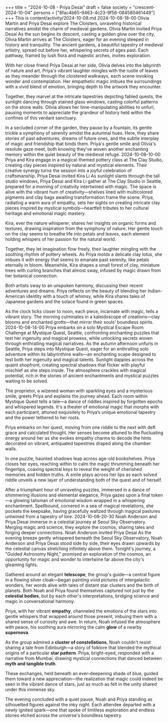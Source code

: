 +++
title = "2024-10-08 - Priya Desai"
draft = false
society = "crescent-2024-10-04"
persons = ["8fac4b65-9463-4c23-9f56-084580461449"]
+++
This is content/activity/2024-10-08.md
2024-10-08-18-00
Olivia Martin and Priya Desai explore The Cloisters, unraveling historical narratives amidst the charm of medieval gardens.
Olivia Martin invited Priya Desai
As the sun begins its descent, casting a golden glow over the city, Olivia Martin arrives at The Cloisters, eager for an evening steeped in history and tranquility. The ancient gardens, a beautiful tapestry of medieval artistry, spread out before her, whispering secrets of ages past. Each pathway, framed by lush flora and majestic arches, invites exploration.

With her close friend Priya Desai at her side, Olivia delves into the labyrinth of nature and art. Priya's vibrant laughter mingles with the rustle of leaves as they meander through the cloistered walkways, each scene invoking wonder and contemplation. Her empathetic magic imbues the surroundings with a vivid blend of emotion, bringing depth to the artwork they encounter.

Together, they marvel at the intricate tapestries depicting fabled quests, the sunlight dancing through stained glass windows, casting colorful patterns on the stone walls. Olivia allows her time-manipulating abilities to unfurl, pausing moments to appreciate the grandeur of history held within the confines of this verdant sanctuary.

In a secluded corner of the garden, they pause by a fountain, its gentle trickle a symphony of serenity amidst the autumnal hues. Here, they share stories of past adventures, dreams of future ones, and the subtle interplay of magic and friendship that binds them. Priya's gentle smile and Olivia's resolute gaze meet, both knowing they've woven another enchanting memory within the quiet beauty of the medieval refuge.
2024-10-08-10-00
Priya and Kira engage in a magical-themed pottery class at The Clay Studio, creating clay pieces inspired by natural and mystical elements. Their creative synergy turns the session into a joyful celebration of craftsmanship.
Priya Desai invited Kira Li
As sunlight slants through the tall studio windows, Priya Desai and Kira Li gather at The Clay Studio in Seattle, prepared for a morning of creativity intertwined with magic. The space is alive with the vibrant hum of creativity—shelves lined with multicolored pigments and clay bags awaiting transformation frame the scene. Priya, radiating a warm aura of empathy, sets her sights on creating intricate clay pieces inspired by mystical symbols—heartfelt tributes to her cultural heritage and emotional magic mastery.

Kira, ever the nature whisperer, shares her insights on organic forms and textures, drawing inspiration from the symphony of nature. Her gentle touch on the clay seems to breathe life into petals and leaves, each element holding whispers of her passion for the natural world.

Together, they let imagination flow freely, their laughter mingling with the soothing rhythm of pottery wheels. As Priya molds a delicate clay lotus, she imbues it with energy that seems to emanate past serenity, like petals eternally in bloom. Meanwhile, Kira shapes a small forest of clay, miniature trees with curling branches that almost sway, infused by magic drawn from her botanical connection.

Both artists sway to an unspoken harmony, discussing their recent adventures and dreams. Priya reflects on the beauty of blending her Indian-American identity with a touch of whimsy, while Kira shares tales of Japanese gardens and the solace found in green spaces.

As the clock ticks closer to noon, each piece, incarnate with magic, tells a vibrant story. The morning culminates in a kaleidoscope of creations—clay blooms and enchanted grotts—that mirror their souls’ boundless spirits.
2024-10-08-14-00
Priya embarks on a solo Mystical Escape Room Challenge at Mystique Quest, Seattle, confronting enchanting puzzles that test her ingenuity and magical prowess, while unlocking secrets woven through enthralling magical narratives.
As the autumn afternoon unfurls in Seattle, Priya steps into Mystique Quest, eager for an enthralling solo adventure within its labyrinthine walls—an enchanting scape designed to test both her ingenuity and magical talents. Sunlight dapples across the quaint shopfront, creating spectral shadows that flicker with playful mischief as she steps inside. The atmosphere crackles with magical potential, rich in the stories of ancient enchantments and mystical puzzles waiting to be solved. 

The proprietor, a wizened woman with sparkling eyes and a mysterious smile, greets Priya and explains the journey ahead. Each room within Mystique Quest tells a tale—a dance of riddles inspired by forgotten epochs and whispered legends. It's a theater of emotional magic that morphs with each participant, attuned exquisitely to Priya’s unique emotional tapestry and the power tethered to her roots.

Priya embarks on her quest, moving from one riddle to the next with deft grace and calculated thought. Her senses become attuned to the fluctuating energy around her as she evokes empathy charms to decode the hints decorated on vibrant, antiquated tapestries draped along the chamber walls. 

In one puzzle, haunted shadows leap across age-old bookshelves. Priya closes her eyes, reaching within to calm the magic thrumming beneath her fingertips, coaxing spectral keys to reveal the weight of cherished memories and hidden truths. A smile plays across her lips as each solved riddle unveils a new layer of understanding both of the quest and of herself.

After a triumphant hour of unraveling puzzles, immersed in a dance of shimmering illusions and elemental elegance, Priya gazes upon a final token—a glowing talisman of emotional wisdom wrapped in a whispering enchantment. Spellbound, cornered in a sea of magical revelations, she pockets the keepsake, having gracefully waltzed through magical pastures untwined from a tapestry of lore.
2024-10-08-20-30
Noah Anderson and Priya Desai immerse in a celestial journey at Seoul Sky Observatory. Merging magic and science, they explore the cosmos, sharing tales and forging deeper connections.
Noah Anderson invited Priya Desai
As the evening breeze gently whispered beneath the Seoul Sky Observatory, Noah Anderson and Priya Desai stood side by side, their eyes drawn upwards by the celestial canvas stretching infinitely above them. Tonight's journey, a "Guided Astronomy Night," promised an exploration of the cosmos, an opportunity for magic and wonder to intertwine far above the city's gleaming lights. 

Gathered around an elegant **telescope**, the group's guide—a central figure in a flowing silver cloak—began painting vivid pictures of intergalactic wonders, her words alive with tales of distant star clusters and the birth of planets. Both Noah and Priya found themselves captured not just by the **celestial bodies**, but by each other's interpretations, bridging science and magic in conversational harmony.

Priya, with her vibrant **empathy**, channeled the emotions of the stars into gentle whispers that wrapped around those present, imbuing them with a shared sense of curiosity and awe. In return, Noah infused the atmosphere with peace, his soothing aura mirroring the calm **glow** of a nearby **supernova**.

As the group admired a **cluster of constellations**, Noah couldn't resist sharing a tale from Edinburgh—a story of folklore that blended the mythical origins of a particular **star pattern**. Priya, bright-eyed, responded with a narrative from Mumbai, drawing mystical connections that danced between **myth and tangible truth**.

These exchanges, held beneath an ever-deepening shade of blue, guided them toward a new appreciation—the realization that magic could indeed be seen in the vibrant dance of stars, just as much as felt in the unity shared under this immense sky.

The evening concluded with a quiet pause, Noah and Priya standing as silhouetted figures against the inky night. Each attendee departed with a newly ignited spark—one that spoke of limitless exploration and endless stories etched across the universe's boundless tapestry.
